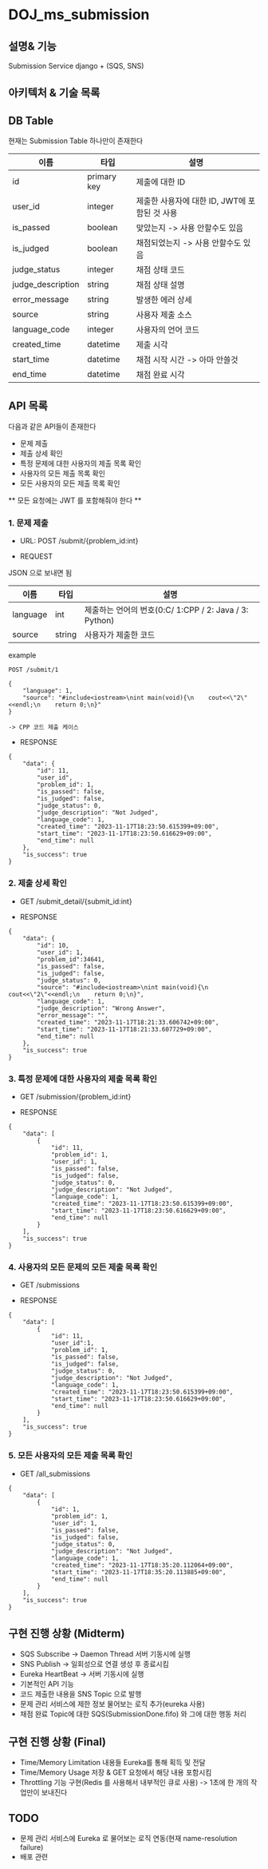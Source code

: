# DOJ_ms_submission
## 설명& 기능
Submission Service
django + (SQS, SNS)

## 아키텍처 & 기술 목록


## DB Table
현재는 Submission Table 하나만이 존재한다

| 이름 | 타입 | 설명 |
|----- | ------ | ------|
| id   | primary key   | 제출에 대한 ID|
| user_id | integer  | 제출한 사용자에 대한 ID, JWT에 포함된 것 사용|
| is_passed | boolean | 맞았는지 -> 사용 안할수도 있음|
| is_judged | boolean | 채점되었는지 -> 사용 안할수도 있음|
| judge_status | integer | 채점 상태 코드|
| judge_description | string | 채점 상태 설명 |
| error_message | string | 발생한 에러 상세 |
| source | string | 사용자 제출 소스 |
| language_code | integer | 사용자의 언어 코드 |
| created_time | datetime | 제출 시각 |
| start_time | datetime | 채점 시작 시간 -> 아마 안쓸것 |
| end_time | datetime | 채점 완료 시각 | 



## API 목록
다음과 같은 API들이 존재한다
- 문제 제출
- 제출 상세 확인
- 특정 문제에 대한 사용자의 제출 목록 확인
- 사용자의 모든 제출 목록 확인
- 모든 사용자의 모든 제출 목록 확인

** 모든 요청에는 JWT 를 포함해줘야 한다 **

### 1. 문제 제출 
- URL: POST /submit/{problem_id:int}

- REQUEST

JSON 으로 보내면 됨

| 이름 | 타입 | 설명 |
|----- | ------ | ------|
| language   | int   | 제출하는 언어의 번호(0:C/ 1:CPP / 2: Java / 3: Python) |
| source | string | 사용자가 제출한 코드 |

example
```
POST /submit/1

{
    "language": 1,
    "source": "#include<iostream>\nint main(void){\n    cout<<\"2\"<<endl;\n    return 0;\n}"
}

-> CPP 코드 제출 케이스
```

- RESPONSE
```
{
    "data": {
        "id": 11,
        "user_id",
        "problem_id": 1,
        "is_passed": false,
        "is_judged": false,
        "judge_status": 0,
        "judge_description": "Not Judged",
        "language_code": 1,
        "created_time": "2023-11-17T18:23:50.615399+09:00",
        "start_time": "2023-11-17T18:23:50.616629+09:00",
        "end_time": null
    },
    "is_success": true
}
```

### 2. 제출 상세 확인
- GET /submit_detail/{submit_id:int}

- RESPONSE
```
{
    "data": {
        "id": 10,
        "user_id": 1,
        "problem_id":34641,
        "is_passed": false,
        "is_judged": false,
        "judge_status": 0,
        "source": "#include<iostream>\nint main(void){\n    cout<<\"2\"<<endl;\n    return 0;\n}",
        "language_code": 1,
        "judge_description": "Wrong Answer",
        "error_message": "",
        "created_time": "2023-11-17T18:21:33.606742+09:00",
        "start_time": "2023-11-17T18:21:33.607729+09:00",
        "end_time": null
    },
    "is_success": true
}
```

### 3. 특정 문제에 대한 사용자의 제출 목록 확인
- GET /submission/{problem_id:int}

- RESPONSE 
```
{
    "data": [
        {
            "id": 11,
            "problem_id": 1,
            "user_id": 1,
            "is_passed": false,
            "is_judged": false,
            "judge_status": 0,
            "judge_description": "Not Judged",
            "language_code": 1,
            "created_time": "2023-11-17T18:23:50.615399+09:00",
            "start_time": "2023-11-17T18:23:50.616629+09:00",
            "end_time": null
        }
    ],
    "is_success": true
}
```

### 4. 사용자의 모든 문제의 모든 제출 목록 확인
- GET /submissions

- RESPONSE
```
{
    "data": [
        {
            "id": 11,
            "user_id":1,
            "problem_id": 1,
            "is_passed": false,
            "is_judged": false,
            "judge_status": 0,
            "judge_description": "Not Judged",
            "language_code": 1,
            "created_time": "2023-11-17T18:23:50.615399+09:00",
            "start_time": "2023-11-17T18:23:50.616629+09:00",
            "end_time": null
        }
    ],
    "is_success": true
}
```

### 5. 모든 사용자의 모든 제출 목록 확인
- GET /all_submissions

```
{
    "data": [
        {
            "id": 1,
            "problem_id": 1,
            "user_id": 1,
            "is_passed": false,
            "is_judged": false,
            "judge_status": 0,
            "judge_description": "Not Judged",
            "language_code": 1,
            "created_time": "2023-11-17T18:35:20.112064+09:00",
            "start_time": "2023-11-17T18:35:20.113885+09:00",
            "end_time": null
        }
    ],
    "is_success": true
}

```

## 구현 진행 상황 (Midterm)
- SQS Subscribe -> Daemon Thread 서버 기동시에 실행
- SNS Publish -> 일회성으로 연결 생성 후 종료시킴
- Eureka HeartBeat -> 서버 기동시에 실행
- 기본적인 API 기능
- 코드 제출한 내용을 SNS Topic 으로 발행
- 문제 관리 서비스에 제한 정보 물어보는 로직 추가(eureka 사용)
- 채점 완료 Topic에 대한 SQS(SubmissionDone.fifo) 와 그에 대한 행동 처리

## 구현 진행 상황 (Final)
- Time/Memory Limitation 내용들 Eureka를 통해 획득 및 전달
- Time/Memory Usage 저장 & GET 요청에서 해당 내용 포함시킴
- Throttling 기능 구현(Redis 를 사용해서 내부적인 큐로 사용) -> 1초에 한 개의 작업만이 보내진다

## TODO
- 문제 관리 서비스에 Eureka 로 물어보는 로직 연동(현재 name-resolution failure)
- 배포 관련